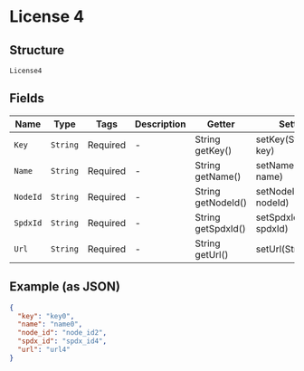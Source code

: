 
# License 4

## Structure

`License4`

## Fields

| Name | Type | Tags | Description | Getter | Setter |
|  --- | --- | --- | --- | --- | --- |
| `Key` | `String` | Required | - | String getKey() | setKey(String key) |
| `Name` | `String` | Required | - | String getName() | setName(String name) |
| `NodeId` | `String` | Required | - | String getNodeId() | setNodeId(String nodeId) |
| `SpdxId` | `String` | Required | - | String getSpdxId() | setSpdxId(String spdxId) |
| `Url` | `String` | Required | - | String getUrl() | setUrl(String url) |

## Example (as JSON)

```json
{
  "key": "key0",
  "name": "name0",
  "node_id": "node_id2",
  "spdx_id": "spdx_id4",
  "url": "url4"
}
```

